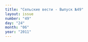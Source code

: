 ```yaml
---
title: "Сельские вести - Выпуск №49"
layout: issue
number: "49"
day: "24"
month: "06"
year: "2011"
---
```

